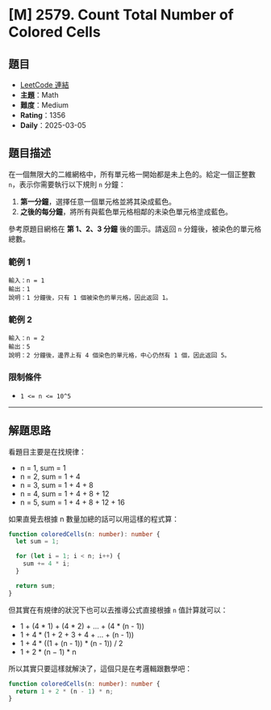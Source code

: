 # \[M\] 2579. Count Total Number of Colored Cells

## 題目

- [LeetCode 連結](https://leetcode.com/problems/count-total-number-of-colored-cells)
- **主題**：Math
- **難度**：Medium
- **Rating**：1356
- **Daily**：2025-03-05

## 題目描述

在一個無限大的二維網格中，所有單元格一開始都是未上色的。給定一個正整數 `n`，表示你需要執行以下規則 `n` 分鐘：

1. **第一分鐘**，選擇任意一個單元格並將其染成藍色。
2. **之後的每分鐘**，將所有與藍色單元格相鄰的未染色單元格塗成藍色。

參考原題目網格在 **第 1、2、3 分鐘** 後的圖示。請返回 `n` 分鐘後，被染色的單元格總數。

### 範例 1

```plain
輸入：n = 1
輸出：1
說明：1 分鐘後，只有 1 個被染色的單元格，因此返回 1。
```

### 範例 2

```plain
輸入：n = 2
輸出：5
說明：2 分鐘後，邊界上有 4 個染色的單元格，中心仍然有 1 個，因此返回 5。
```

### 限制條件

- `1 <= n <= 10^5`

---

## 解題思路

看題目主要是在找規律：

- n = 1, sum = 1
- n = 2, sum = 1 + 4
- n = 3, sum = 1 + 4 + 8
- n = 4, sum = 1 + 4 + 8 + 12
- n = 5, sum = 1 + 4 + 8 + 12 + 16

如果直覺去根據 n 數量加總的話可以用這樣的程式算：

```ts
function coloredCells(n: number): number {
  let sum = 1;

  for (let i = 1; i < n; i++) {
    sum += 4 * i;
  }

  return sum;
}
```

但其實在有規律的狀況下也可以去推導公式直接根據 `n` 值計算就可以：

- 1 + (4 \* 1) + (4 \* 2) + ... + (4 \* (n - 1))
- 1 + 4 \* (1 + 2 + 3 + 4 + … + (n - 1))
- 1 + 4 \* ((1 + (n - 1)) \* (n - 1)) / 2
- 1 + 2 \* (n − 1) \* n

所以其實只要這樣就解決了，這個只是在考邏輯跟數學吧：

```ts
function coloredCells(n: number): number {
  return 1 + 2 * (n - 1) * n;
}
```
